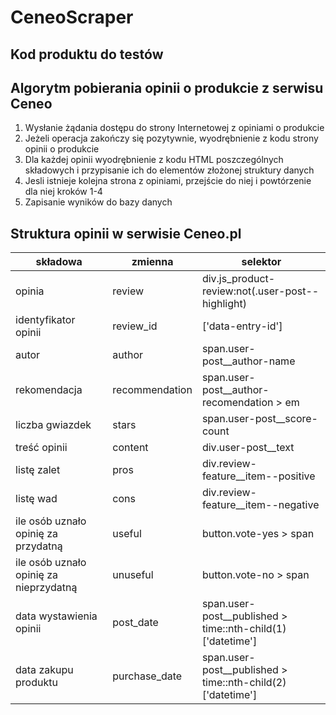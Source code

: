 # CeneoScraper

## Kod produktu do testów

## Algorytm pobierania opinii o produkcie z serwisu Ceneo
1. Wysłanie żądania dostępu do strony Internetowej z opiniami o produkcie
2. Jeżeli operacja zakończy się pozytywnie, wyodrębnienie z kodu strony opinii o produkcie
3. Dla każdej opinii wyodrębnienie z kodu HTML poszczególnych składowych i przypisanie ich do elementów złożonej struktury danych
4. Jesli istnieje kolejna strona z opiniami, przejście do niej i powtórzenie dla niej kroków 1-4
5. Zapisanie wyników do bazy danych 

## Struktura opinii w serwisie Ceneo.pl
|składowa|zmienna|selektor|
|--------|-------|--------|
|opinia|review|div.js_product-review:not(.user-post--highlight)|
|identyfikator opinii|review_id|['data-entry-id']|
|autor|author|span.user-post__author-name|
|rekomendacja|recommendation|span.user-post__author-recomendation > em|
|liczba gwiazdek|stars|span.user-post__score-count|
|treść opinii|content|div.user-post__text|
|listę zalet|pros|div.review-feature__item--positive|
|listę wad|cons|div.review-feature__item--negative|
|ile osób uznało opinię za przydatną|useful|button.vote-yes > span|
|ile osób uznało opinię za nieprzydatną|unuseful|button.vote-no > span|
|data wystawienia opinii|post_date|span.user-post__published > time::nth-child(1)['datetime']|
|data zakupu produktu|purchase_date|span.user-post__published > time::nth-child(2)['datetime']|

